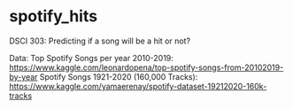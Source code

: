 # spotify_hits
DSCI 303: Predicting if a song will be a hit or not?

Data:
Top Spotify Songs per year 2010-2019: https://www.kaggle.com/leonardopena/top-spotify-songs-from-20102019-by-year
Spotify Songs 1921-2020 (160,000 Tracks): https://www.kaggle.com/yamaerenay/spotify-dataset-19212020-160k-tracks
